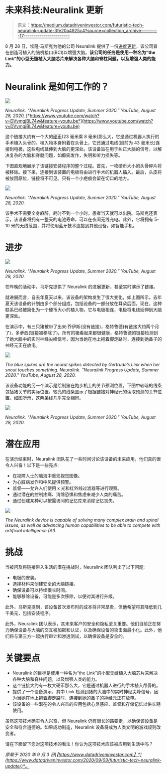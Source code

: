 # 未来科技:Neuralink 更新

> 原文：<https://medium.datadriveninvestor.com/futuristic-tech-neuralink-update-3fe20a4925c4?source=collection_archive---------17----------------------->

8 月 28 日，埃隆·马斯克为他的公司 Neuralink 提供了一份[进度更新](https://www.youtube.com/watch?v=DVvmgjBL74w&feature=youtu.be)，该公司旨在创造可植入的脑机接口(BCI)以增强大脑。**该公司的任务是使用一种名为“the Link”的小型无缝植入大脑芯片来解决各种大脑和脊柱问题，以及增强人类的能力。**

# Neuralink 是如何工作的？

![](img/76ea8edef1496d9f47c4159f2b9fbcfd.png)

*Neuralink. “Neuralink Progress Update, Summer 2020.” YouTube, August 28, 2020,* [*https://www.youtube.com/watch?v=DVvmgjBL74w&feature=youtu.be*](https://www.youtube.com/watch?v=DVvmgjBL74w&feature=youtu.be)

这个链接大约有一个大的[硬币](https://www.datadriveninvestor.com/glossary/coin/)(23 毫米乘 8 毫米)那么大，它是通过机器人执行的手术植入头骨的。植入物本身附着在头骨上，它还通过电线(目前为 43 毫米长)连接到电极，这些电线延伸到大脑的更深处。该设备旨在用于纠正大脑的信号，以解决复杂的大脑和脊髓问题，如癫痫发作，失明和听力损失等。

下图直观地展示了该链接安装程序的整个过程。首先，一枚硬币大小的头骨碎片将被移除。接下来，连接到该装置的电极将由进行手术的机器人插入。最后，头皮将被放回原位，链接将不可见。只有一个小疤痕会留在切口的地方。

![](img/d9b35a650d7d3175325c6181abf42df3.png)

*Neuralink. “Neuralink Progress Update, Summer 2020.” YouTube, August 28, 2020.*

该手术不需要全身麻醉，耗时不到一个小时，患者当天就可以出院。马斯克还表示，该设备将拥有一整天的电池寿命，可以在夜间无线充电。此外，它将拥有 5-10 米的无线范围，并将使用蓝牙技术连接到其他设备，如智能手机。

# 进步

![](img/0b20632b652ddb1fd1861e39bcc5bd63.png)

*Neuralink. “Neuralink Progress Update, Summer 2020.” YouTube, August 28, 2020.*

在昨晚的活动中，马斯克提供了 Neuralink 的进展更新，甚至实时演示了链接。

就进展而言，自去年夏天以来，该设备的架构发生了很大变化，如上图所示。去年夏天该设备的计划由多个部分组成，包括设备的一部分放在耳朵后面。现在，这种联系已经被简化为一个硬币大小的植入物，它与电极相连，电极将电线延伸到大脑更深处。

在演示中，有三只猪被带了出来:乔伊斯(没有链接)，格特鲁德(有链接大约两个月了)，多萝西(链接被移除了)。所有的猪看起来都很健康，格特鲁德的链接检测到了她大脑中的实时神经尖峰信号，因为当她在地上拖着脚走路时，连接到她鼻子的神经元正在放电。

![](img/77d354d2058ba5e7725df1adbac81523.png)

*The blue spikes are the neural spikes detected by Gertrude’s Link when her snout touches something. Neuralink. “Neuralink Progress Update, Summer 2020.” YouTube, August 28, 2020.*

该设备功能的另一个演示是绘制猪在跑步机上的关节预测位置。下图中较暗的线条包括猪关节的实际位置，较亮的线条显示了根据链接对神经元的读取预测的关节位置。如图所示，这两条线几乎完全相同。

![](img/80eda59f45b722c9655f30e9d4fb8526.png)

*Neuralink. “Neuralink Progress Update, Summer 2020.” YouTube, August 28, 2020.*

# 潜在应用

在演示结束时，Neuralink 团队花了一些时间讨论该设备的未来应用，他们真的很令人兴奋！以下是一些亮点:

*   在视障人士的脑海中重现视觉图像。
*   为心脏病发作和中风提供预警。
*   监督——允许人们使用 x 光和红外线过滤器等进行观察。
*   通过潜在的控制疼痛、消除恐惧和焦虑来减少人类的痛苦。
*   通过创建某种可以按需访问的记忆库来消除记忆丧失。

![](img/2cc4cea6df26bfc97a56b3ec0bb5a920.png)

*The Neuralink device is capable of solving many complex brain and spinal issues, as well as advancing human capabilities to be able to compete with artificial intelligence (AI).*

# 挑战

当被问及将链接带入生活的潜在挑战时，Neuralink 团队列出了以下问题:

*   电极的安装。
*   选择材料来创建安全的大脑链接。
*   确保设备可以持续很长时间。
*   能够移除设备，可能是多次移除，以便对其进行升级。

此外，马斯克提到，该设备首次发布时的成本将非常昂贵，但他希望将其降低到几千美元，包括安装程序。

此外，Neuralink 团队表示，其未来客户的安全和隐私至关重要。他们目前正在努力确保设备与大脑的交互被加密和认证，以及确保设备的攻击面最小化。此外，他们将与第三方一起执行审计和渗透测试，以确保设备是安全的。

# 关键要点

*   Neuralink 的目标是使用一种名为“the Link”的小型无缝植入大脑芯片来解决各种大脑和脊柱问题，以及增强人类的能力。
*   这个链接大约有一枚大硬币那么大，它是通过机器人进行的手术植入颅骨的。
*   提供了一个设备演示，其中 Link 检测到猪的大脑中的实时神经尖峰信号，因为当她在地上拖着脚走路时，连接到她的鼻子的神经元正在放电。
*   该设备的一些潜在的令人兴奋的应用包括心灵感应、监督和存储记忆以供长期使用。

虽然这项技术确实令人兴奋，但 Neuralink 仍有很长的路要走，以确保该设备是安全和符合道德的。如果成功制造，Neuralink 设备将成为人类文明的游戏规则改变者。

请在下面留下您对这项技术的看法！你认为这项技术应该被应用到生活中吗？

*原载于 2020 年 9 月 3 日*[*【https://www.datadriveninvestor.com】*](https://www.datadriveninvestor.com/2020/09/03/futuristic-tech-neuralink-update/)*。*